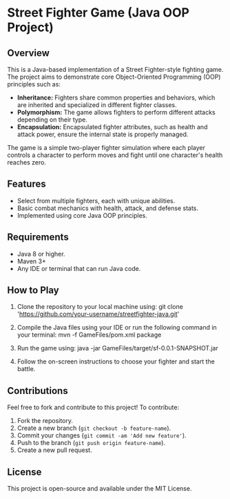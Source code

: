 # Street Fighter Game (Java OOP Project)

## Overview

This is a Java-based implementation of a Street Fighter-style fighting game. The project aims to demonstrate core Object-Oriented Programming (OOP) principles such as:

- **Inheritance:** Fighters share common properties and behaviors, which are inherited and specialized in different fighter classes.
- **Polymorphism:** The game allows fighters to perform different attacks depending on their type.
- **Encapsulation:** Encapsulated fighter attributes, such as health and attack power, ensure the internal state is properly managed.

The game is a simple two-player fighter simulation where each player controls a character to perform moves and fight until one character's health reaches zero.

## Features

- Select from multiple fighters, each with unique abilities.
- Basic combat mechanics with health, attack, and defense stats.
- Implemented using core Java OOP principles.

## Requirements

- Java 8 or higher.
- Maven 3+
- Any IDE or terminal that can run Java code.

## How to Play

1. Clone the repository to your local machine using:
   git clone 'https://github.com/your-username/streetfighter-java.git'

2. Compile the Java files using your IDE or run the following command in your terminal:
   mvn -f GameFiles/pom.xml package

3. Run the game using:
   java -jar GameFiles/target/sf-0.0.1-SNAPSHOT.jar

4. Follow the on-screen instructions to choose your fighter and start the battle.


## Contributions

Feel free to fork and contribute to this project! To contribute:

1. Fork the repository.
2. Create a new branch (`git checkout -b feature-name`).
3. Commit your changes (`git commit -am 'Add new feature'`).
4. Push to the branch (`git push origin feature-name`).
5. Create a new pull request.

## License

This project is open-source and available under the MIT License.



